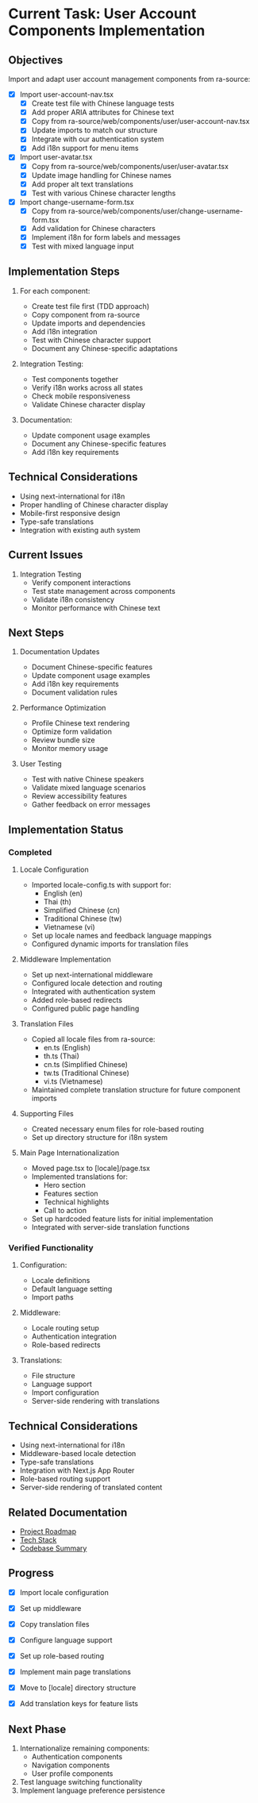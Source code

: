 # Current Task: User Account Components Implementation

## Objectives

Import and adapt user account management components from ra-source:

- [x] Import user-account-nav.tsx
  - [x] Create test file with Chinese language tests
  - [x] Add proper ARIA attributes for Chinese text
  - [x] Copy from ra-source/web/components/user/user-account-nav.tsx
  - [x] Update imports to match our structure
  - [x] Integrate with our authentication system
  - [x] Add i18n support for menu items
  
- [x] Import user-avatar.tsx
  - [x] Copy from ra-source/web/components/user/user-avatar.tsx
  - [x] Update image handling for Chinese names
  - [x] Add proper alt text translations
  - [x] Test with various Chinese character lengths

- [x] Import change-username-form.tsx
  - [x] Copy from ra-source/web/components/user/change-username-form.tsx
  - [x] Add validation for Chinese characters
  - [x] Implement i18n for form labels and messages
  - [x] Test with mixed language input

## Implementation Steps

1. For each component:
   - Create test file first (TDD approach)
   - Copy component from ra-source
   - Update imports and dependencies
   - Add i18n integration
   - Test with Chinese character support
   - Document any Chinese-specific adaptations

2. Integration Testing:
   - Test components together
   - Verify i18n works across all states
   - Check mobile responsiveness
   - Validate Chinese character display

3. Documentation:
   - Update component usage examples
   - Document any Chinese-specific features
   - Add i18n key requirements

## Technical Considerations

- Using next-international for i18n
- Proper handling of Chinese character display
- Mobile-first responsive design
- Type-safe translations
- Integration with existing auth system

## Current Issues

1. Integration Testing
   - Verify component interactions
   - Test state management across components
   - Validate i18n consistency
   - Monitor performance with Chinese text

## Next Steps

1. Documentation Updates
   - Document Chinese-specific features
   - Update component usage examples
   - Add i18n key requirements
   - Document validation rules

2. Performance Optimization
   - Profile Chinese text rendering
   - Optimize form validation
   - Review bundle size
   - Monitor memory usage

3. User Testing
   - Test with native Chinese speakers
   - Validate mixed language scenarios
   - Review accessibility features
   - Gather feedback on error messages

## Implementation Status

### Completed

1. Locale Configuration

   - Imported locale-config.ts with support for:
     - English (en)
     - Thai (th)
     - Simplified Chinese (cn)
     - Traditional Chinese (tw)
     - Vietnamese (vi)
   - Set up locale names and feedback language mappings
   - Configured dynamic imports for translation files

2. Middleware Implementation

   - Set up next-international middleware
   - Configured locale detection and routing
   - Integrated with authentication system
   - Added role-based redirects
   - Configured public page handling

3. Translation Files

   - Copied all locale files from ra-source:
     - en.ts (English)
     - th.ts (Thai)
     - cn.ts (Simplified Chinese)
     - tw.ts (Traditional Chinese)
     - vi.ts (Vietnamese)
   - Maintained complete translation structure for future component imports

4. Supporting Files

   - Created necessary enum files for role-based routing
   - Set up directory structure for i18n system

5. Main Page Internationalization
   - Moved page.tsx to [locale]/page.tsx
   - Implemented translations for:
     - Hero section
     - Features section
     - Technical highlights
     - Call to action
   - Set up hardcoded feature lists for initial implementation
   - Integrated with server-side translation functions

### Verified Functionality

1. Configuration:

   - Locale definitions
   - Default language setting
   - Import paths

2. Middleware:

   - Locale routing setup
   - Authentication integration
   - Role-based redirects

3. Translations:
   - File structure
   - Language support
   - Import configuration
   - Server-side rendering with translations

## Technical Considerations

- Using next-international for i18n
- Middleware-based locale detection
- Type-safe translations
- Integration with Next.js App Router
- Role-based routing support
- Server-side rendering of translated content

## Related Documentation

- [Project Roadmap](./projectRoadmap.md)
- [Tech Stack](./techStack.md)
- [Codebase Summary](./codebaseSummary.md)

## Progress

- [x] Import locale configuration
- [x] Set up middleware
- [x] Copy translation files
- [x] Configure language support
- [x] Set up role-based routing
- [x] Implement main page translations
- [x] Move to [locale] directory structure
- [x] Add translation keys for feature lists


## Next Phase

1. Internationalize remaining components:
   - Authentication components
   - Navigation components
   - User profile components
2. Test language switching functionality
3. Implement language preference persistence
